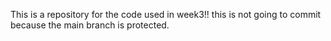 This is a repository for the code used in week3!!
this is not going to commit because the main branch is protected.
